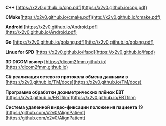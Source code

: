 **C++**
[https://x2v0.github.io/cpp.pdf](https://x2v0.github.io/cpp.pdf)

**CMake**[https://x2v0.github.io/cmake.pdf](htts://x2v0.github.io/cmake.pdf)

**Android**
[https://x2v0.github.io/Android.pdf](htts://x2v0.github.io/Android.pdf)

**Go**
[https://x2v0.github.io/golang.pdf](htts://x2v0.github.io/golang.pdf)

**Linux for SPD**
[https://x2v0.github.io/lfspd](https://x2v0.github.io/lfspd)

**3D DICOM вьюер**
[https://dicom2fmm.github.io](https://dicom2fmm.github.io) 

**C# реализация сетевого протокола обмена данными в** [https://x2v0.github.io/TM/docs](https://x2v0.github.io/TM/docs)

**Программа обработки дозиметрических плёнок EBT**
[https://x2v0.github.io/EBTfilm](https://x2v0.github.io/EBTfilm)

**Система удаленной видео-фиксации положения пациента**
19 [https://github.com/x2v0/AlignPatient](https://github.com/x2v0/AlignPatient)


